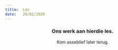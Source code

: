 ```yaml
---
title:  Les
date:   28/02/2020
---
```


### <center>Ons werk aan hierdie les.</center>
<center>Kom asseblief later terug.</center>